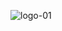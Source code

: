 ![logo-01](https://github.com/gayatri1113/logo/assets/116002065/f0dc943c-5267-430b-b185-1eacb7a5451b)
